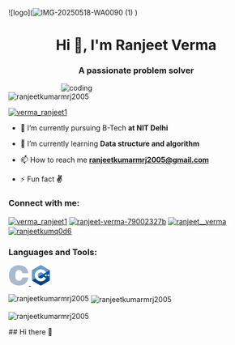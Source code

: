 ![logo](![IMG-20250518-WA0090 (1)](https://github.com/user-attachments/assets/e6998ba6-ac02-4471-b28a-64cc34f12d23)
)
<h1 align="center">Hi 👋, I'm Ranjeet Verma</h1>
<h3 align="center">A passionate problem solver</h3>

<img align="right" alt="coding" width="400" src="https://user-images.githubusercontent.com/55389276/140866485-8fb1c876-9a8f-4d6a-98dc-08c4981eaf70.gif">

<p align="left"> <img src="https://komarev.com/ghpvc/?username=ranjeetkumarmrj2005&label=Profile%20views&color=0e75b6&style=flat" alt="ranjeetkumarmrj2005" /> </p>

<p align="left"> <a href="https://twitter.com/verma_ranjeet1" target="blank"><img src="https://img.shields.io/twitter/follow/verma_ranjeet1?logo=twitter&style=for-the-badge" alt="verma_ranjeet1" /></a> </p>

- 🔭 I’m currently pursuing B-Tech **at NIT Delhi**

- 🌱 I’m currently learning **Data structure and algorithm**

- 📫 How to reach me **ranjeetkumarmrj2005@gmail.com**

- ⚡ Fun fact **✌️**

<h3 align="left">Connect with me:</h3>
<p align="left">
<a href="https://twitter.com/verma_ranjeet1" target="blank"><img align="center" src="https://raw.githubusercontent.com/rahuldkjain/github-profile-readme-generator/master/src/images/icons/Social/twitter.svg" alt="verma_ranjeet1" height="30" width="40" /></a>
<a href="https://linkedin.com/in/ranjeet-verma-79002327b" target="blank"><img align="center" src="https://raw.githubusercontent.com/rahuldkjain/github-profile-readme-generator/master/src/images/icons/Social/linked-in-alt.svg" alt="ranjeet-verma-79002327b" height="30" width="40" /></a>
<a href="https://www.leetcode.com/ranjeet__verma" target="blank"><img align="center" src="https://raw.githubusercontent.com/rahuldkjain/github-profile-readme-generator/master/src/images/icons/Social/leet-code.svg" alt="ranjeet__verma" height="30" width="40" /></a>
<a href="https://auth.geeksforgeeks.org/user/ranjeetkumq0d6" target="blank"><img align="center" src="https://raw.githubusercontent.com/rahuldkjain/github-profile-readme-generator/master/src/images/icons/Social/geeks-for-geeks.svg" alt="ranjeetkumq0d6" height="30" width="40" /></a>
</p>

<h3 align="left">Languages and Tools:</h3>
<p align="left"> <a href="https://www.cprogramming.com/" target="_blank" rel="noreferrer"> <img src="https://raw.githubusercontent.com/devicons/devicon/master/icons/c/c-original.svg" alt="c" width="40" height="40"/> </a> <a href="https://www.w3schools.com/cpp/" target="_blank" rel="noreferrer"> <img src="https://raw.githubusercontent.com/devicons/devicon/master/icons/cplusplus/cplusplus-original.svg" alt="cplusplus" width="40" height="40"/> </a> </p>

<p><img align="left" src="https://github-readme-stats.vercel.app/api/top-langs?username=ranjeetkumarmrj2005&show_icons=true&locale=en&layout=compact" alt="ranjeetkumarmrj2005" /></p>

<p>&nbsp;<img align="center" src="https://github-readme-stats.vercel.app/api?username=ranjeetkumarmrj2005&show_icons=true&locale=en" alt="ranjeetkumarmrj2005" /></p>

<p><img align="center" src="https://github-readme-streak-stats.herokuapp.com/?user=ranjeetkumarmrj2005&" alt="ranjeetkumarmrj2005" /></p>
## Hi there 👋

<!--
**ranjeetkumarmrj2005/ranjeetkumarmrj2005** is a ✨ _special_ ✨ repository because its `README.md` (this file) appears on your GitHub profile.

Here are some ideas to get you started:

- 🔭 I’m currently working on ...
- 🌱 I’m currently learning ...
- 👯 I’m looking to collaborate on ...
- 🤔 I’m looking for help with ...
- 💬 Ask me about ...
- 📫 How to reach me: ...
- 😄 Pronouns: ...
- ⚡ Fun fact: ...
-->
